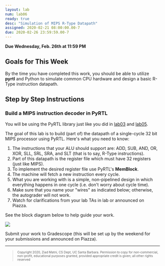 ```yaml
---
layout: lab
num: lab06
ready: true
desc: "Simulation of MIPS R-Type Datapath"
assigned: 2020-02-21 08:00:00.00-7
due: 2020-02-26 23:59:59.00-7
---
```


**Due Wednesday, Feb. 26th at 11:59 PM**

## Goals for This Week
By the time you have completed this work, you should be able to 
utilize **pyrtl** and Python to simulate common CPU hardware and design
a basic R-Type instruction datapath.

## Step by Step Instructions

### Build a MIPS instruction decoder in PyRTL

You will be using the PyRTL library just like you did in [lab03](/w20/lab/lab03.md) and [lab05](/w20/lab/lab05.md).

The goal of this lab is to build (part of) the datapath of a single-cycle 32 bit MIPS processor using PyRTL. Here's what you need to know:

1. The instructions that your ALU should support are: ADD, SUB, AND, OR, XOR, SLL, SRL, SRA, and SLT (that is to say, R-Type instructions). 
2. Part of this datapath is the register file which must have 32 registers (just like MIPS).
3. To implement the desired register file use PyRTL's **MemBlock**.
4. The machine will fetch a new instruction every cycle.
5. What you are working with is a simple, non-pipelined design in which everything happens in one cycle (i.e. don't worry about cycle time).
6. Make sure that you name your "wires" as indicated below; otherwise, the autograder will not work. 
7. Watch for clarifications from your lab TAs in lab or announced on Piazza.

See the block diagram below to help guide your work.

![](bd_lab6.png)

Submit your work to Gradescope (this will be set up by the weekend for your submissions and announced on Piazza).

<hr>
<blockquote><font size="1">
Copyright 2020, Ziad Matni, CS Dept, UC Santa Barbara. Permission to copy for non-commercial, non-profit, educational purposes granted, provided appropriate credit is given;  all other rights reserved
</font></blockquote>
